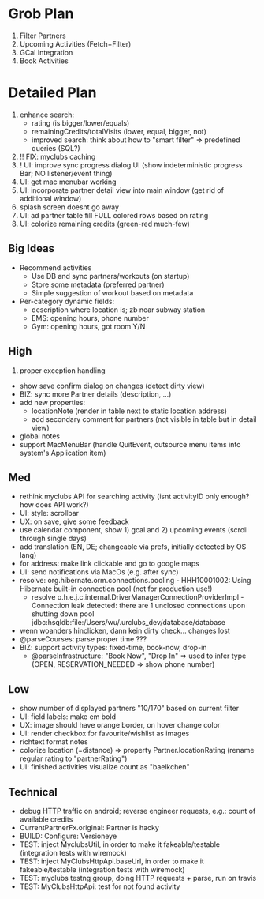 
# Grob Plan

1. Filter Partners
1. Upcoming Activities (Fetch+Filter)
1. GCal Integration
1. Book Activities

# Detailed Plan

1. enhance search:
    * rating (is bigger/lower/equals)
    * remainingCredits/totalVisits (lower, equal, bigger, not)
    * improved search: think about how to "smart filter" => predefined queries (SQL?)
1. !! FIX: myclubs caching
1. ! UI: improve sync progress dialog UI (show indeterministic progress Bar; NO listener/event thing)
1. UI: get mac menubar working
1. UI: incorporate partner detail view into main window (get rid of additional window)
1. splash screen doesnt go away
1. UI: ad partner table fill FULL colored rows based on rating
1. UI: colorize remaining credits (green-red much-few)

## Big Ideas

* Recommend activities
    * Use DB and sync partners/workouts (on startup)
    * Store some metadata (preferred partner)
    * Simple suggestion of workout based on metadata
* Per-category dynamic fields:
    * description where location is; zb near subway station
    * EMS: opening hours, phone number
    * Gym: opening hours, got room Y/N

## High

1. proper exception handling
* show save confirm dialog on changes (detect dirty view)
* BIZ: sync more Partner details (description, ...)
* add new properties: 
    * locationNote (render in table next to static location address)
    * add secondary comment for partners (not visible in table but in detail view)
* global notes
* support MacMenuBar (handle QuitEvent, outsource menu items into system's Application item)

## Med

* rethink myclubs API for searching activity (isnt activityID only enough? how does API work?)
* UI: style: scrollbar
* UX: on save, give some feedback
* use calendar component, show 1) gcal and 2) upcoming events (scroll through single days)
* add translation (EN, DE; changeable via prefs, initially detected by OS lang)
* for address: make link clickable and go to google maps
* UI: send notifications via MacOs (e.g. after sync)
* resolve: org.hibernate.orm.connections.pooling - HHH10001002: Using Hibernate built-in connection pool (not for production use!)
    * resolve o.h.e.j.c.internal.DriverManagerConnectionProviderImpl - Connection leak detected: there are 1 unclosed connections upon shutting down pool jdbc:hsqldb:file:/Users/wu/.urclubs_dev/database/database
* wenn woanders hinclicken, dann kein dirty check... changes lost
* @parseCourses: parse proper time ???
* BIZ: support activity types: fixed-time, book-now, drop-in
    * @parseInfrastructure: "Book Now", "Drop In" => used to infer type (OPEN, RESERVATION_NEEDED => show phone number)

## Low

* show number of displayed partners "10/170" based on current filter
* UI: field labels: make em bold
* UX: image should have orange border, on hover change color
* UI: render checkbox for favourite/wishlist as images
* richtext format notes
* colorize location (=distance) => property Partner.locationRating (rename regular rating to "partnerRating")
* UI: finished activities visualize count as "baelkchen"

## Technical

* debug HTTP traffic on android; reverse engineer requests, e.g.: count of available credits
* CurrentPartnerFx.original: Partner is hacky
* BUILD: Configure: Versioneye
* TEST: inject MyclubsUtil, in order to make it fakeable/testable (integration tests with wiremock)
* TEST: inject MyClubsHttpApi.baseUrl, in order to make it fakeable/testable (integration tests with wiremock)
* TEST: myclubs testng group, doing HTTP requests + parse, run on travis
* TEST: MyClubsHttpApi: test for not found activity
